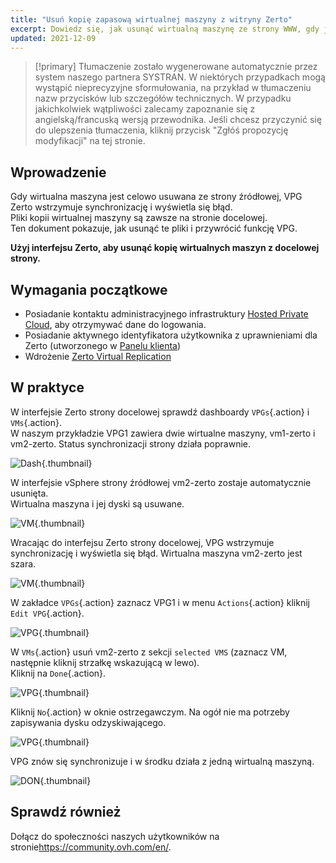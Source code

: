 ```yaml
---
title: "Usuń kopię zapasową wirtualnej maszyny z witryny Zerto"
excerpt: Dowiedz się, jak usunąć wirtualną maszynę ze strony WWW, gdy jest ona usuwana ze strony źródłowej
updated: 2021-12-09
---
```


> [!primary]
> Tłumaczenie zostało wygenerowane automatycznie przez system naszego partnera SYSTRAN. W niektórych przypadkach mogą wystąpić nieprecyzyjne sformułowania, na przykład w tłumaczeniu nazw przycisków lub szczegółów technicznych. W przypadku jakichkolwiek wątpliwości zalecamy zapoznanie się z angielską/francuską wersją przewodnika. Jeśli chcesz przyczynić się do ulepszenia tłumaczenia, kliknij przycisk "Zgłóś propozycję modyfikacji" na tej stronie.
>

## Wprowadzenie

Gdy wirtualna maszyna jest celowo usuwana ze strony źródłowej, VPG Zerto wstrzymuje synchronizację i wyświetla się błąd.<br>
Pliki kopii wirtualnej maszyny są zawsze na stronie docelowej.<br>
Ten dokument pokazuje, jak usunąć te pliki i przywrócić funkcję VPG.

**Użyj interfejsu Zerto, aby usunąć kopię wirtualnych maszyn z docelowej strony.**

## Wymagania początkowe

- Posiadanie kontaktu administracyjnego infrastruktury [Hosted Private Cloud](https://www.ovhcloud.com/pl/enterprise/products/hosted-private-cloud/), aby otrzymywać dane do logowania.
- Posiadanie aktywnego identyfikatora użytkownika z uprawnieniami dla Zerto (utworzonego w [Panelu klienta](/links/manager))
- Wdrożenie [Zerto Virtual Replication](/pages/hosted_private_cloud/hosted_private_cloud_powered_by_vmware/zerto_virtual_replication_as_a_service)

## W praktyce

W interfejsie Zerto strony docelowej sprawdź dashboardy `VPGs`{.action} i `VMs`{.action}.<br>
W naszym przykładzie VPG1 zawiera dwie wirtualne maszyny, vm1-zerto i vm2-zerto. Status synchronizacji strony działa poprawnie.

![Dash](images/en01sync.png){.thumbnail}

W interfejsie vSphere strony źródłowej vm2-zerto zostaje automatycznie usunięta.<br>
Wirtualna maszyna i jej dyski są usuwane.

![VM](images/en02vmdelete.png){.thumbnail}

Wracając do interfejsu Zerto strony docelowej, VPG wstrzymuje synchronizację i wyświetla się błąd. Wirtualna maszyna vm2-zerto jest szara.

![VM](images/en03vpgerror.png){.thumbnail}

W zakładce `VPGs`{.action} zaznacz VPG1 i w menu `Actions`{.action} kliknij `Edit VPG`{.action}.

![VPG](images/en04vpgedit.png){.thumbnail}

W `VMs`{.action} usuń vm2-zerto z sekcji `selected VMS` (zaznacz VM, następnie kliknij strzałkę wskazującą w lewo).<br>
Kliknij na `Done`{.action}.

![VPG](images/en05vpgremove.png){.thumbnail}

Kliknij `No`{.action} w oknie ostrzegawczym. Na ogół nie ma potrzeby zapisywania dysku odzyskiwającego.

![VPG](images/en06warning.png){.thumbnail}

VPG znów się synchronizuje i w środku działa z jedną wirtualną maszyną.

![DON](images/en07green.png){.thumbnail}

## Sprawdź również

Dołącz do społeczności naszych użytkowników na stronie<https://community.ovh.com/en/>.
